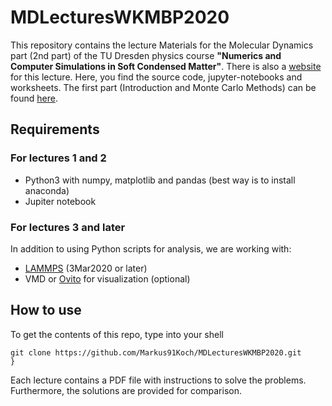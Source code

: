 # MDLecturesWKMBP2020

This repository contains the lecture Materials for the Molecular Dynamics part (2nd part) of the TU Dresden physics course **"Numerics and Computer Simulations in Soft Condensed Matter"**.
There is also a [website](http://www.ipfdd.de/de/scmbp/soft-condensed-matter-and-biological-physics/numerik-und-computersimulationen-in-der-weichen-kondensierten-materie/) for this lecture.
Here, you find the source code, jupyter-notebooks and worksheets.
The first part (Introduction and Monte Carlo Methods) can be found [here](https://github.com/MartinWenge/LectureWKMBP2020).

## Requirements

### For lectures 1 and 2

 - Python3 with numpy, matplotlib and pandas (best way is to install anaconda)
 - Jupiter notebook

### For lectures 3 and later

In addition to using Python scripts for analysis, we are working with:
 - [LAMMPS](https://lammps.sandia.gov/download.html) (3Mar2020 or later)
 - VMD or [Ovito](https://www.ovito.org/) for visualization (optional)

## How to use

To get the contents of this repo, type into your shell
```
git clone https://github.com/Markus91Koch/MDLecturesWKMBP2020.git
}
```
Each lecture contains a PDF file with instructions to solve the problems. Furthermore, the solutions are provided for comparison.
